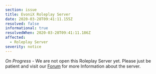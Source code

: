 ```yaml
---
section: issue
title: EvoniX Roleplay Server
date: 2020-03-28T09:41:11.155Z
resolved: false
informational: true
resolvedWhen: 2020-03-28T09:41:11.186Z
affected:
  - Roleplay Server
severity: notice
---
```

*On Progress* - We are not open this Roleplay Server yet. Please just be patient and visit our [Forum](https://forum.evonix-rp.com) for more Information about the server.
